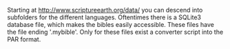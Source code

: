 Starting at http://www.scriptureearth.org/data/ you can descend into subfolders
for the different languages. Oftentimes there is a SQLite3 database file, which
makes the bibles easily accessible. These files have the file ending '.mybible'.
Only for these files exist a converter script into the PAR format.
